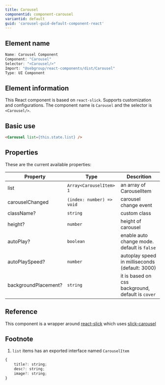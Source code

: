 ```yaml
---
title: Carousel
componentid: component-carousel
variantid: default
guid: 'carousel-guid-default-component-react'
---
```


## Element name
```javascript
Name: Carousel Component
Component: "Carousel"
Selector: "<Carousel/>"
Import: "@sebgroup/react-components/dist/Carousel"
Type: UI Component
```

## Element information 
This React component is based on `react-slick`. Supports customization and configurations. The component name is `Carousel` and the selector is `<Carousel/>`.

## Basic use
```html
<Carousel list={this.state.list} />
```

## Properties
These are the current available properties:

| Property             | Type                               | Descrition                                        |
| -------------------- | ---------------------------------- | ------------------------------------------------- |
| list                 | `Array<CarouselItem>` <sup>1</sup> | an array of CarouselItem                          |
| carouselChanged      | `(index: number) => void`          | carousel change event                             |
| className?           | `string`                           | custom class                                      |
| height?              | `number`                           | height of carousel                                |
| autoPlay?            | `boolean`                          | enable auto change mode. default is `false`       |
| autoPlaySpeed?       | `number`                           | autoplay speed in milliseconds (default: 3000)    |
| backgroundPlacement? | `string`                           | it is based on css background, default is `cover` |


## Reference
This component is a wrapper around [react-slick](https://www.npmjs.com/package/react-slick) which uses [slick-carousel](https://www.npmjs.com/package/slick-carousel)

## Footnote
1. `list` items has an exported interface named `CarouselItem`
```javascript
{
    title?: string;
    desc?: string;
    image?: string;
}
```
